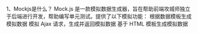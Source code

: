 1、Mockjs是什么？
  Mock.js 是一款模拟数据生成器，旨在帮助前端攻城师独立于后端进行开发，帮助编写单元测试。提供了以下模拟功能：
    根据数据模板生成模拟数据
    模拟 Ajax 请求，生成并返回模拟数据
    基于 HTML 模板生成模拟数据
